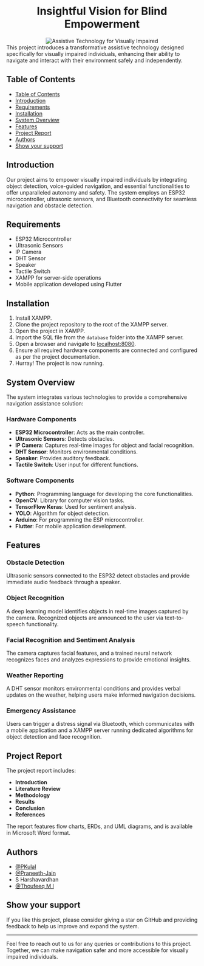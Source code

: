 
<div align="center">
  <h1 align="center">Insightful Vision for Blind Empowerment</h1>  
    <img src="https://media.giphy.com/media/rKkLbWAThKkgg/giphy.gif" alt="Assistive Technology for Visually Impaired" />
    
</div> 
This project introduces a transformative assistive technology designed specifically for visually impaired individuals, enhancing their ability to navigate and interact with their environment safely and independently.

## Table of Contents

- [Table of Contents](#table-of-contents)
- [Introduction](#introduction)
- [Requirements](#requirements)
- [Installation](#installation)
- [System Overview](#system-overview)
- [Features](#features)
- [Project Report](#project-report)
- [Authors](#authors)
- [Show your support](#show-your-support)

## Introduction

Our project aims to empower visually impaired individuals by integrating object detection, voice-guided navigation, and essential functionalities to offer unparalleled autonomy and safety. The system employs an ESP32 microcontroller, ultrasonic sensors, and Bluetooth connectivity for seamless navigation and obstacle detection.

## Requirements

- ESP32 Microcontroller
- Ultrasonic Sensors
- IP Camera
- DHT Sensor
- Speaker
- Tactile Switch
- XAMPP for server-side operations
- Mobile application developed using Flutter

## Installation

1. Install XAMPP.
2. Clone the project repository to the root of the XAMPP server.
3. Open the project in XAMPP.
4. Import the SQL file from the `database` folder into the XAMPP server.
5. Open a browser and navigate to [localhost:8080](localhost:8080).
6. Ensure all required hardware components are connected and configured as per the project documentation.
7. Hurray! The project is now running.

## System Overview

The system integrates various technologies to provide a comprehensive navigation assistance solution:

### Hardware Components

- **ESP32 Microcontroller**: Acts as the main controller.
- **Ultrasonic Sensors**: Detects obstacles.
- **IP Camera**: Captures real-time images for object and facial recognition.
- **DHT Sensor**: Monitors environmental conditions.
- **Speaker**: Provides auditory feedback.
- **Tactile Switch**: User input for different functions.

### Software Components

- **Python**: Programming language for developing the core functionalities.
- **OpenCV**: Library for computer vision tasks.
- **TensorFlow Keras**: Used for sentiment analysis.
- **YOLO**: Algorithm for object detection.
- **Arduino**: For programming the ESP microcontroller.
- **Flutter**: For mobile application development.

## Features

### Obstacle Detection

Ultrasonic sensors connected to the ESP32 detect obstacles and provide immediate audio feedback through a speaker.

### Object Recognition

A deep learning model identifies objects in real-time images captured by the camera. Recognized objects are announced to the user via text-to-speech functionality.

### Facial Recognition and Sentiment Analysis

The camera captures facial features, and a trained neural network recognizes faces and analyzes expressions to provide emotional insights.

### Weather Reporting

A DHT sensor monitors environmental conditions and provides verbal updates on the weather, helping users make informed navigation decisions.

### Emergency Assistance

Users can trigger a distress signal via Bluetooth, which communicates with a mobile application and a XAMPP server running dedicated algorithms for object detection and face recognition.

## Project Report

The project report includes:

- **Introduction**
- **Literature Review**
- **Methodology**
- **Results**
- **Conclusion**
- **References**

The report features flow charts, ERDs, and UML diagrams, and is available in Microsoft Word format.

## Authors

- [@PKulal](https://github.com/PKulal)
- [@Praneeth-Jain](https://github.com/Praneeth-Jain/)
- S Harshavardhan
- [@Thoufeeq M I](https://github.com/thoufeeq30/)

## Show your support

If you like this project, please consider giving a star on GitHub and providing feedback to help us improve and expand the system.

---

Feel free to reach out to us for any queries or contributions to this project. Together, we can make navigation safer and more accessible for visually impaired individuals.
